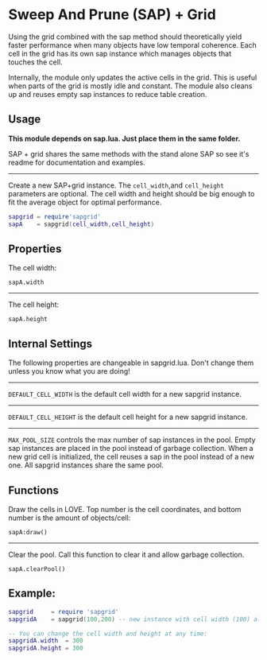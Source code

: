 # Sweep And Prune (SAP) + Grid

Using the grid combined with the sap method should theoretically yield faster performance when many objects have low temporal coherence. Each cell in the grid has its own sap instance which manages objects that touches the cell.

Internally, the module only updates the active cells in the grid. This is useful when parts of the grid is mostly idle and constant. The module also cleans up and reuses empty sap instances to reduce table creation.

## Usage

**This module depends on sap.lua. Just place them in the same folder.**

SAP + grid shares the same methods with the stand alone SAP so see it's readme for documentation and examples.

---
Create a new SAP+grid instance. The `cell_width`,and `cell_height` parameters are optional. The cell width and height should be big enough to fit the average object for optimal performance.

````lua
sapgrid = require'sapgrid'
sapA    = sapgrid(cell_width,cell_height)
````

## Properties

The cell width:

`sapA.width`

---
The cell height:

`sapA.height`

## Internal Settings

The following properties are changeable in sapgrid.lua. Don't change them unless you know what you are doing!

---
`DEFAULT_CELL_WIDTH` is the default cell width for a new sapgrid instance.

---
`DEFAULT_CELL_HEIGHT` is the default cell height for a new sapgrid instance.

---
`MAX_POOL_SIZE` controls the max number of sap instances in the pool. Empty sap instances are placed in the pool instead of garbage collection. When a new grid cell is initialized, the cell reuses a sap in the pool instead of a new one. All sapgrid instances share the same pool.

## Functions

Draw the cells in LOVE. Top number is the cell coordinates, and bottom number is the amount of objects/cell:

`sapA:draw()`

---
Clear the pool. Call this function to clear it and allow garbage collection.

`sapA.clearPool()`

## Example:
	
````lua
sapgrid		= require 'sapgrid'
sapgridA	= sapgrid(100,200) -- new instance with cell width (100) along the x-axis and cell height (200) along the y-axis

-- You can change the cell width and height at any time:
sapgridA.width  = 300
sapgridA.height = 300
````